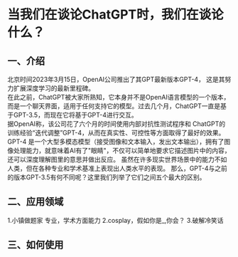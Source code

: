 # 当我们在谈论ChatGPT时，我们在谈论什么？
## 一、介绍
北京时间2023年3月15日，OpenAI公司推出了其GPT最新版本GPT-4， 这是其努力扩展深度学习的最新里程碑。<br>
在此之前，ChatGPT被大家所熟知，它本身并不是OpenAI语言模型的一个版本，而是一个聊天界面，适用于任何支持它的模型。过去几个月，ChatGPT一直是基于GPT-3.5，而现在它将基于GPT-4进行交互。<br>
据OpenAI称，该公司花了六个月的时间使用内部对抗性测试程序和 ChatGPT的训练经验“迭代调整”GPT-4，从而在真实性、可控性等方面取得了最好的效果。<br>
GPT-4 是一个大型多模态模型（接受图像和文本输入，发出文本输出），拥有了图像处理能力，就意味着AI有了"眼睛"，不仅可以简单地要求它描述图片中的内容，还可以深度理解图里的意思并做出反应。
虽然在许多现实世界场景中的能力不如人类，但在各种专业和学术基准上表现出人类水平的表现。
那么，GPT-4与之前的版本GPT-3.5有何不同呢？这里我们列举了它们之间五个最大的区别。


## 二、应用领域
1.小镇做题家
  专业，学术方面能力
2.cosplay，假如你是_,你会？
3.破解冷笑话


## 三、如何使用

